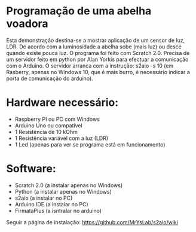 # Programação de uma abelha voadora

Esta demonstração destina-se a mostrar aplicação de um sensor de luz, LDR. 
De acordo com a luminosidade a abelha sobe (mais luz) ou desce quando existe pouca luz. 
O programa foi feito com Scratch 2.0. Precisa de um servidor feito em python por Alan Yorkis para efectuar a comunicação com o Arduino.
O servidor arranca com a instrução: s2aio -s 10 (em Rasberry, apenas no Windows 10, que é mais burro, é necessário indicar a porta de comunicação do arduino).

# Hardware necessário:
- Raspberry PI ou PC com Windows
- Arduino Uno ou compatível
- 1 Resistência de 10 kOhm
- 1 Resistência variável com a luz (LDR)
- 1 Led (apenas para ver se programa está em funcionamento)

# Software:
- Scratch 2.0 (a instalar apenas no Windows)
- Python (a instalar apenas no Windows)
- s2aio (a instalar no PC)
- Arduino IDE (a instalar no PC)
- FirmataPlus (a isntralar no arduino)

Seguir a página de instalação:
https://github.com/MrYsLab/s2aio/wiki
